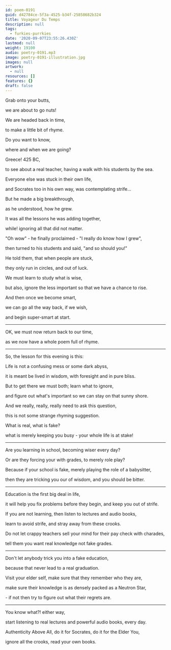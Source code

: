 ```yaml
---
id: poem-0191
guid: d42784ce-5f3a-4525-b34f-25858682b324
title: Voyageur Du Temps
description: null
tags:
  - furkies-purrkies
date: '2020-09-07T23:55:26.430Z'
lastmod: null
weight: 19100
audio: poetry-0191.mp3
image: poetry-0191-illustration.jpg
images: null
artwork:
  - null
resources: []
features: {}
draft: false
---
```


Grab onto your butts,

we are about to go nuts!

We are headed back in time,

to make a little bit of rhyme.

Do you want to know,

where and when we are going?

Greece! 425 BC,

to see about a real teacher, having a walk with his students by the sea.

Everyone else was stuck in their own life,

and Socrates too in his own way, was contemplating strife...

But he made a big breakthrough,

as he understood, how he grew.

It was all the lessons he was adding together,

while! ignoring all that did not matter.

"Oh wow" - he finally proclaimed - "I really do know how I grew",

then turned to his students and said, "and so should you!"

He told them, that when people are stuck,

they only run in circles, and out of luck.

We must learn to study what is wise,

but also, ignore the less important so that we have a chance to rise.

And then once we become smart,

we can go all the way back, if we wish,

and begin super-smart at start.

---

OK, we must now return back to our time,

as we now have a whole poem full of rhyme.

---

So, the lesson for this evening is this:

Life is not a confusing mess or some dark abyss,

it is meant be lived in wisdom, with foresight and in pure bliss.

But to get there we must both; learn what to ignore,

and figure out what's important so we can stay on that sunny shore.

And we really, really, really need to ask this question,

this is not some strange rhyming suggestion.

What is real, what is fake?

what is merely keeping you busy - your whole life is at stake!

---

Are you learning in school, becoming wiser every day?

Or are they forcing your with grades, to merely role play?

Because if your school is fake, merely playing the role of a babysitter,

then they are tricking you our of wisdom, and you should be bitter.

---

Education is the first big deal in life,

it will help you fix problems before they begin, and keep you out of strife.

If you are not learning, then listen to lectures and audio books,

learn to avoid strife, and stray away from these crooks.

Do not let crappy teachers sell your mind for their pay check with charades,

tell them you want real knowledge not fake grades.

---

Don't let anybody trick you into a fake education,

because that never lead to a real graduation.

Visit your elder self, make sure that they remember who they are,

make sure their knowledge is as densely packed as a Neutron Star,

\- if not then try to figure out what their regrets are.

---

You know what?! either way,

start listening to real lectures and powerful audio books, every day.

Authenticity Above All, do it for Socrates, do it for the Elder You,

ignore all the crooks, read your own books.
